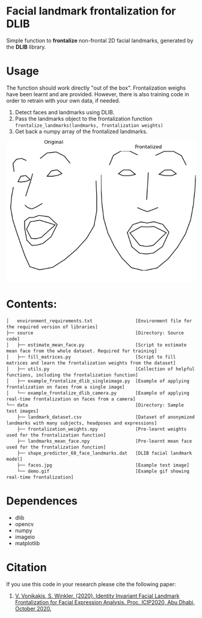 # Facial landmark frontalization for DLIB
Simple function to **frontalize** non-frontal 2D facial landmarks, generated by the **DLIB** library.


# Usage
The function should work directly "out of the box". Frontalization weighs have been learnt and are provided. However, there is also training code in order to retrain with your own data, if needed. 
1. Detect faces and landmarks using DLIB.
2. Pass the landmarks object to the frontalization function ```frontalize_landmarks(landmarks, frontalization weights)```
3. Get back a numpy array of the frontalized landmarks.

![demo](data/demo.gif "demo")


# Contents:
```tree
│   environment_requirements.txt                [Environment file for the required version of libraries]
├── source                                      [Directory: Source code]
│   ├── estimate_mean_face.py                   [Script to estimate mean face from the whole dataset. Required for training] 
│   ├── fill_matrices.py                        [Script to fill matrices and learn the frontalization weights from the dataset]
│   ├── utils.py                                [Collection of helpful functions, including the frontalization function]
│   ├── example_frontalize_dlib_singleimage.py  [Example of applying frontalization on faces from a single image]
│   └── example_frontalize_dlib_camera.py       [Example of applying real-time frontalization on faces from a camera]
└── data                                        [Directory: Sample test images]
    ├── landmark_dataset.csv                    [Dataset of anonymized landmarks with many subjects, headposes and expressions]
    ├── frontalization_weights.npy              [Pre-learnt weights used for the frontalization function]
    ├── landmarks_mean_face.npy                 [Pre-learnt mean face used for the frontalization function] 
    ├── shape_predictor_68_face_landmarks.dat   [DLIB facial landmark model] 
    ├── faces.jpg                               [Example test image] 
    └── demo.gif                                [Example gif showing real-time frontalization] 
```


# Dependences
- dlib
- opencv
- numpy
- imageio
- matplotlib


# Citation
If you use this code in your research please cite the following paper:   
1. [V. Vonikakis, S. Winkler. (2020). Identity Invariant Facial Landmark Frontalization for Facial Expression Analysis. Proc. ICIP2020, Abu Dhabi, October 2020.](https://stefan.winkler.site/Publications/icip2020a.pdf)
